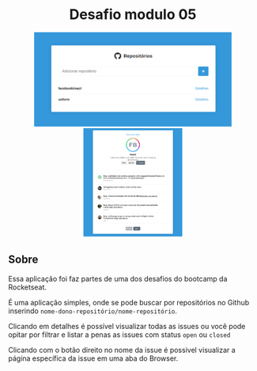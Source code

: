 <h1 align="center">Desafio modulo 05</h1>

<p align="center">
  <img src=".github/image01.png" width="400" />
  <img src=".github/image02.png" width="200" />
</p>


## Sobre

Essa aplicação foi faz partes de uma dos desafios do bootcamp da Rocketseat.

É uma aplicação simples, onde se pode buscar por repositórios no Github inserindo `nome-dono-repositório/nome-repositório`.

Clicando em detalhes é possível visualizar todas as issues ou você pode opitar por filtrar e listar a penas as issues com status `open` ou `closed`

Clicando com o botão direito no nome da issue é possivel visualizar a página específica da issue em uma aba do Browser.
